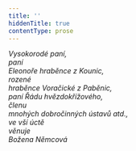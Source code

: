 ```yaml
---
title: ''
hiddenTitle: true
contentType: prose
---
```


_Vysokorodé paní,  
paní  
Eleonoře hraběnce z Kounic,  
rozené  
hraběnce Voračické z Paběnic,  
paní Řádu hvězdokřížového,  
členu  
mnohých dobročinných ústavů atd.,  
ve vší úctě  
věnuje  
Božena Němcová_
